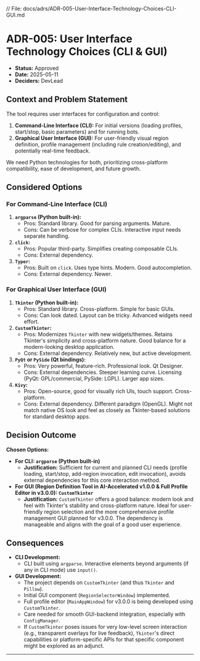// File: docs/adrs/ADR-005-User-Interface-Technology-Choices-CLI-GUI.md
# ADR-005: User Interface Technology Choices (CLI & GUI)

*   **Status:** Approved
*   **Date:** 2025-05-11
*   **Deciders:** DevLead

## Context and Problem Statement

The tool requires user interfaces for configuration and control:
1.  **Command-Line Interface (CLI):** For initial versions (loading profiles, start/stop, basic parameters) and for running bots.
2.  **Graphical User Interface (GUI):** For user-friendly visual region definition, profile management (including rule creation/editing), and potentially real-time feedback.

We need Python technologies for both, prioritizing cross-platform compatibility, ease of development, and future growth.

## Considered Options

### For Command-Line Interface (CLI)

1.  **`argparse` (Python built-in):**
    *   Pros: Standard library. Good for parsing arguments. Mature.
    *   Cons: Can be verbose for complex CLIs. Interactive input needs separate handling.
2.  **`click`:**
    *   Pros: Popular third-party. Simplifies creating composable CLIs.
    *   Cons: External dependency.
3.  **`Typer`:**
    *   Pros: Built on `click`. Uses type hints. Modern. Good autocompletion.
    *   Cons: External dependency. Newer.

### For Graphical User Interface (GUI)

1.  **`Tkinter` (Python built-in):**
    *   Pros: Standard library. Cross-platform. Simple for basic GUIs.
    *   Cons: Can look dated. Layout can be tricky. Advanced widgets need effort.
2.  **`CustomTkinter`:**
    *   Pros: Modernizes `Tkinter` with new widgets/themes. Retains Tkinter's simplicity and cross-platform nature. Good balance for a modern-looking desktop application.
    *   Cons: External dependency. Relatively new, but active development.
3.  **`PyQt` or `PySide` (Qt bindings):**
    *   Pros: Very powerful, feature-rich. Professional look. Qt Designer.
    *   Cons: External dependencies. Steeper learning curve. Licensing (PyQt: GPL/commercial, PySide: LGPL). Larger app sizes.
4.  **`Kivy`:**
    *   Pros: Open-source, good for visually rich UIs, touch support. Cross-platform.
    *   Cons: External dependency. Different paradigm (OpenGL). Might not match native OS look and feel as closely as Tkinter-based solutions for standard desktop apps.

## Decision Outcome

**Chosen Options:**

*   **For CLI: `argparse` (Python built-in)**
    *   **Justification:** Sufficient for current and planned CLI needs (profile loading, start/stop, add-region invocation, edit invocation), avoids external dependencies for this core interaction method.
*   **For GUI (Region Definition Tool in AI-Accelerated v1.0.0 & Full Profile Editor in v3.0.0): `CustomTkinter`**
    *   **Justification:** `CustomTkinter` offers a good balance: modern look and feel with Tkinter's stability and cross-platform nature. Ideal for user-friendly region selection and the more comprehensive profile management GUI planned for v3.0.0. The dependency is manageable and aligns with the goal of a good user experience.

## Consequences

*   **CLI Development:**
    *   CLI built using `argparse`. Interactive elements beyond arguments (if any in CLI mode) use `input()`.
*   **GUI Development:**
    *   The project depends on `CustomTkinter` (and thus `Tkinter` and `Pillow`).
    *   Initial GUI component (`RegionSelectorWindow`) implemented.
    *   Full profile editor (`MainAppWindow`) for v3.0.0 is being developed using `CustomTkinter`.
    *   Care needed for smooth GUI-backend integration, especially with `ConfigManager`.
    *   If `CustomTkinter` poses issues for very low-level screen interaction (e.g., transparent overlays for live feedback), `Tkinter`'s direct capabilities or platform-specific APIs for that specific component might be explored as an adjunct.

---